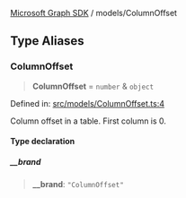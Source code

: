 [Microsoft Graph SDK](../modules.md) / models/ColumnOffset

## Type Aliases

### ColumnOffset

> **ColumnOffset** = `number` & `object`

Defined in: [src/models/ColumnOffset.ts:4](https://github.com/Future-Secure-AI/microsoft-graph/blob/6f587d043e8277194e9b2feca914ab2cba9d258d/src/models/ColumnOffset.ts#L4)

Column offset in a table. First column is 0.

#### Type declaration

##### \_\_brand

> **\_\_brand**: `"ColumnOffset"`
